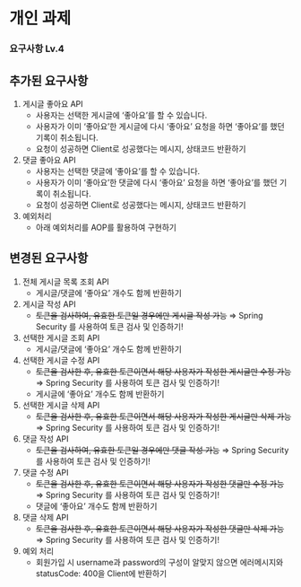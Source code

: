 # 개인 과제

### 요구사항 Lv.4
## 추가된 요구사항
1. 게시글 좋아요 API
   - 사용자는 선택한 게시글에 ‘좋아요’를 할 수 있습니다.
   - 사용자가 이미 ‘좋아요’한 게시글에 다시 ‘좋아요’ 요청을 하면 ‘좋아요’를 했던 기록이 취소됩니다.
   - 요청이 성공하면 Client로 성공했다는 메시지, 상태코드 반환하기
2. 댓글 좋아요 API
   - 사용자는 선택한 댓글에 ‘좋아요’를 할 수 있습니다.
   - 사용자가 이미 ‘좋아요’한 댓글에 다시 ‘좋아요’ 요청을 하면 ‘좋아요’를 했던 기록이 취소됩니다.
   - 요청이 성공하면 Client로 성공했다는 메시지, 상태코드 반환하기
3. 예외처리
   - 아래 예외처리를 AOP를 활용하여 구현하기

## 변경된 요구사항
1. 전체 게시글 목록 조회 API
   - 게시글/댓글에 ‘좋아요’ 개수도 함께 반환하기
2. 게시글 작성 API
   - ~~토큰을 검사하여, 유효한 토큰일 경우에만 게시글 작성 가능~~  ⇒ Spring Security 를 사용하여 토큰 검사 및 인증하기!
3. 선택한 게시글 조회 API
   - 게시글/댓글에 ‘좋아요’ 개수도 함께 반환하기
4. 선택한 게시글 수정 API
   - ~~토큰을 검사한 후, 유효한 토큰이면서 해당 사용자가 작성한 게시글만 수정 가능~~  ⇒ Spring Security 를 사용하여 토큰 검사 및 인증하기!
   - 게시글에 ‘좋아요’ 개수도 함께 반환하기
5. 선택한 게시글 삭제 API
   - ~~토큰을 검사한 후, 유효한 토큰이면서 해당 사용자가 작성한 게시글만 삭제 가능~~  ⇒ Spring Security 를 사용하여 토큰 검사 및 인증하기!
6. 댓글 작성 API
   - ~~토큰을 검사하여, 유효한 토큰일 경우에만 댓글 작성 가능~~  ⇒ Spring Security 를 사용하여 토큰 검사 및 인증하기!
7. 댓글 수정 API
   - ~~토큰을 검사한 후, 유효한 토큰이면서 해당 사용자가 작성한 댓글만 수정 가능~~  ⇒ Spring Security 를 사용하여 토큰 검사 및 인증하기!
   - 댓글에 ‘좋아요’ 개수도 함께 반환하기
8. 댓글 삭제 API
   - ~~토큰을 검사한 후, 유효한 토큰이면서 해당 사용자가 작성한 댓글만 삭제 가능~~  ⇒ Spring Security 를 사용하여 토큰 검사 및 인증하기!
9. 예외 처리
   - 회원가입 시 username과 password의 구성이 알맞지 않으면 에러메시지와 statusCode: 400을 Client에 반환하기 